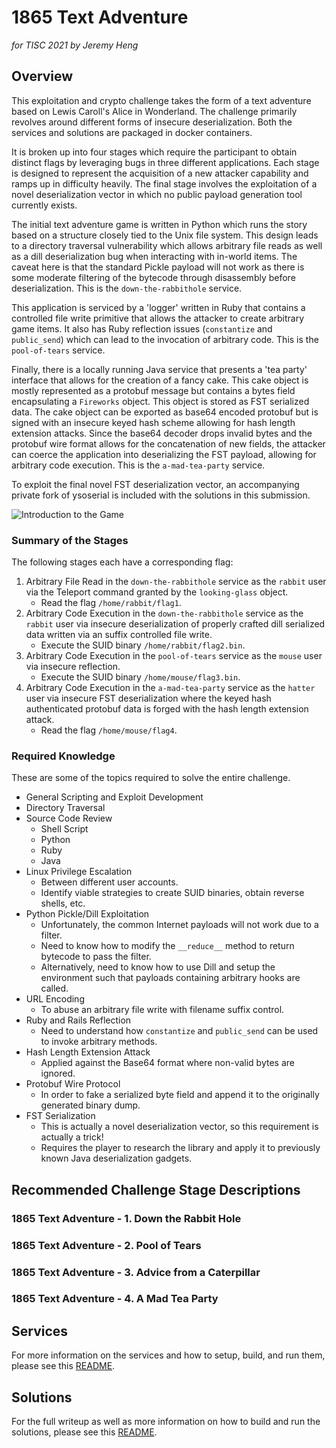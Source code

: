 # 1865 Text Adventure

*for TISC 2021 by Jeremy Heng*

## Overview

This exploitation and crypto challenge takes the form of a text adventure based on Lewis Caroll's
Alice in Wonderland. The challenge primarily revolves around different forms of insecure
deserialization. Both the services and solutions are packaged in docker containers.

It is broken up into four stages which require the participant to obtain distinct flags by
leveraging bugs in three different applications. Each stage is designed to represent the acquisition
of a new attacker capability and ramps up in difficulty heavily. The final stage involves the
exploitation of a novel deserialization vector in which no public payload generation tool currently
exists.

The initial text adventure game is written in Python which runs the story based on a structure
closely tied to the Unix file system. This design leads to a directory traversal vulnerability which
allows arbitrary file reads as well as a dill deserialization bug when interacting with in-world
items. The caveat here is that the standard Pickle payload will not work as there is some moderate
filtering of the bytecode through disassembly before deserialization. This is the
`down-the-rabbithole` service.

This application is serviced by a 'logger' written in Ruby that contains a controlled file write
primitive that allows the attacker to create arbitrary game items. It also has Ruby reflection
issues (`constantize` and `public_send`) which can lead to the invocation of arbitrary code. This is
the `pool-of-tears` service.

Finally, there is a locally running Java service that presents a 'tea party' interface that allows
for the creation of a fancy cake. This cake object is mostly represented as a protobuf message but
contains a bytes field encapsulating a `Fireworks` object. This object is stored as FST serialized
data. The cake object can be exported as base64 encoded protobuf but is signed with an insecure
keyed hash scheme allowing for hash length extension attacks. Since the base64 decoder drops invalid
bytes and the protobuf wire format allows for the concatenation of new fields, the attacker can
coerce the application into deserializing the FST payload, allowing for arbitrary code execution.
This is the `a-mad-tea-party` service.

To exploit the final novel FST deserialization vector, an accompanying private fork of ysoserial is
included with the solutions in this submission.

![Introduction to the Game](img/alice_in_wonderland_intro.gif)

### Summary of the Stages

The following stages each have a corresponding flag:

1. Arbitrary File Read in the `down-the-rabbithole` service as the `rabbit` user via the Teleport
    command granted by the `looking-glass` object.
    * Read the flag `/home/rabbit/flag1`.
2. Arbitrary Code Execution in the `down-the-rabbithole` service as the `rabbit` user via insecure
    deserialization of properly crafted dill serialized data written via an suffix controlled file
    write.
    * Execute the SUID binary `/home/rabbit/flag2.bin`.
3. Arbitrary Code Execution in the `pool-of-tears` service as the `mouse` user via insecure
   reflection.
   * Execute the SUID binary `/home/mouse/flag3.bin`.
4. Arbitrary Code Execution in the `a-mad-tea-party` service as the `hatter` user via insecure FST
   deserialization where the keyed hash authenticated protobuf data is forged with the hash length
   extension attack.
   * Read the flag `/home/mouse/flag4`.

### Required Knowledge

These are some of the topics required to solve the entire challenge.

* General Scripting and Exploit Development
* Directory Traversal
* Source Code Review
    * Shell Script
    * Python
    * Ruby
    * Java
* Linux Privilege Escalation
    * Between different user accounts.
    * Identify viable strategies to create SUID binaries, obtain reverse shells, etc.
* Python Pickle/Dill Exploitation
    * Unfortunately, the common Internet payloads will not work due to a filter.
    * Need to know how to modify the `__reduce__` method to return bytecode to pass the filter.
    * Alternatively, need to know how to use Dill and setup the environment such that payloads
        containing arbitrary hooks are called.
* URL Encoding
    * To abuse an arbitrary file write with filename suffix control.
* Ruby and Rails Reflection
    * Need to understand how `constantize` and `public_send` can be used to invoke arbitrary
        methods.
* Hash Length Extension Attack
    * Applied against the Base64 format where non-valid bytes are ignored.
* Protobuf Wire Protocol
    * In order to fake a serialized byte field and append it to the originally generated binary
        dump.
* FST Serialization
    * This is actually a novel deserialization vector, so this requirement is actually a trick!
    * Requires the player to research the library and apply it to previously known Java
        deserialization gadgets.

## Recommended Challenge Stage Descriptions

### 1865 Text Adventure - 1. Down the Rabbit Hole

### 1865 Text Adventure - 2. Pool of Tears

### 1865 Text Adventure - 3. Advice from a Caterpillar

### 1865 Text Adventure - 4. A Mad Tea Party


## Services

For more information on the services and how to setup, build, and run them, please see this
[README](service/README.md).

## Solutions

For the full writeup as well as more information on how to build and run the solutions, please see
this [README](solutions/README.md).
